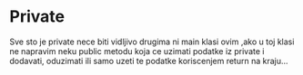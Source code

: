 # Private

Sve sto je private nece biti vidljivo drugima ni main klasi ovim ,ako u toj klasi ne napravim neku public metodu koja ce uzimati podatke iz private i dodavati, oduzimati ili samo uzeti te podatke koriscenjem return na kraju... 
